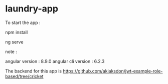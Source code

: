 # laundry-app

To start the app : 

npm install 

ng serve 

note  :

angular version  : 8.9.0
angular cli version : 6.2.3

The backend for this app is https://github.com/akiaksdon/jwt-example-role-based/tree/cricket
